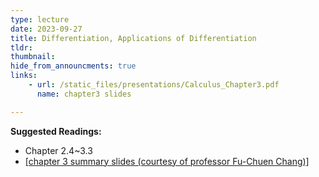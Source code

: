 ```yaml
---
type: lecture
date: 2023-09-27
title: Differentiation, Applications of Differentiation
tldr: 
thumbnail: 
hide_from_announcments: true
links: 
    - url: /static_files/presentations/Calculus_Chapter3.pdf
      name: chapter3 slides

---
```

**Suggested Readings:**
- Chapter 2.4~3.3
- [[chapter 3 summary slides (courtesy of professor Fu-Chuen Chang)]](/nsysu-calculus1/static_files/presentations/chap03_Summary_Chinese.pdf)
